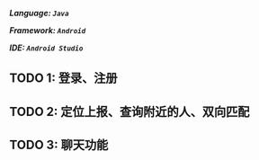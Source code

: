***Language: ```Java```***

***Framework: ```Android```***

***IDE: ```Android Studio```***

## **TODO 1**: 登录、注册

## **TODO 2**: 定位上报、查询附近的人、双向匹配

## **TODO 3**: 聊天功能